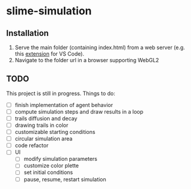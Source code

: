 # slime-simulation

## Installation
1. Serve the main folder (containing index.html) from a web server (e.g. this [extension](https://marketplace.visualstudio.com/items?itemName=ritwickdey.LiveServer) for VS Code).
2. Navigate to the folder url in a browser supporting WebGL2

## TODO

This project is still in progress. Things to do:
- [ ] finish implementation of agent behavior
- [ ] compute simulation steps and draw results in a loop
- [ ] trails diffusion and decay
- [ ] drawing trails in color
- [ ] customizable starting conditions
- [ ] circular simulation area
- [ ] code refactor
- [ ] UI
    - [ ] modify simulation parameters
    - [ ] customize color plette
    - [ ] set initial conditions
    - [ ] pause, resume, restart simulation